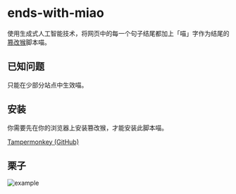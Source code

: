 # ends-with-miao

使用生成式人工智能技术，将网页中的每一个句子结尾都加上「喵」字作为结尾的[篡改猴](https://www.tampermonkey.net/?locale=zh)脚本喵。

## 已知问题

只能在少部分站点中生效喵。

## 安装

你需要先在你的浏览器上安装篡改猴，才能安装此脚本喵。

[Tampermonkey (GitHub)](https://raw.githubusercontent.com/p-toy-factory/ends-with-miao/main/packages/userscript/dist/index.user.js)

## 栗子

![example](https://github.com/p-toy-factory/ends-with-miao/assets/45930107/57c2e7c0-fb63-416a-adea-5200ab80cca4)
